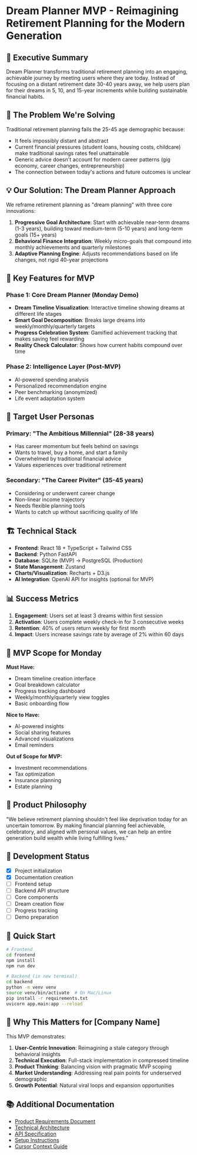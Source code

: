 # Dream Planner MVP - Reimagining Retirement Planning for the Modern Generation

## 🎯 Executive Summary

Dream Planner transforms traditional retirement planning into an engaging, achievable journey by meeting users where they are today. Instead of focusing on a distant retirement date 30-40 years away, we help users plan for their dreams in 5, 10, and 15-year increments while building sustainable financial habits.

## 🚀 The Problem We're Solving

Traditional retirement planning fails the 25-45 age demographic because:
- It feels impossibly distant and abstract
- Current financial pressures (student loans, housing costs, childcare) make traditional savings rates feel unattainable
- Generic advice doesn't account for modern career patterns (gig economy, career changes, entrepreneurship)
- The connection between today's actions and future outcomes is unclear

## 💡 Our Solution: The Dream Planner Approach

We reframe retirement planning as "dream planning" with three core innovations:

1. **Progressive Goal Architecture**: Start with achievable near-term dreams (1-3 years), building toward medium-term (5-10 years) and long-term goals (15+ years)
2. **Behavioral Finance Integration**: Weekly micro-goals that compound into monthly achievements and quarterly milestones
3. **Adaptive Planning Engine**: Adjusts recommendations based on life changes, not rigid 40-year projections

## 🎨 Key Features for MVP

### Phase 1: Core Dream Planner (Monday Demo)
- **Dream Timeline Visualization**: Interactive timeline showing dreams at different life stages
- **Smart Goal Decomposition**: Breaks large dreams into weekly/monthly/quarterly targets
- **Progress Celebration System**: Gamified achievement tracking that makes saving feel rewarding
- **Reality Check Calculator**: Shows how current habits compound over time

### Phase 2: Intelligence Layer (Post-MVP)
- AI-powered spending analysis
- Personalized recommendation engine
- Peer benchmarking (anonymized)
- Life event adaptation system

## 👥 Target User Personas

### Primary: "The Ambitious Millennial" (28-38 years)
- Has career momentum but feels behind on savings
- Wants to travel, buy a home, and start a family
- Overwhelmed by traditional financial advice
- Values experiences over traditional retirement

### Secondary: "The Career Piviter" (35-45 years)
- Considering or underwent career change
- Non-linear income trajectory
- Needs flexible planning tools
- Wants to catch up without sacrificing quality of life

## 🏗️ Technical Stack

- **Frontend**: React 18 + TypeScript + Tailwind CSS
- **Backend**: Python FastAPI
- **Database**: SQLite (MVP) → PostgreSQL (Production)
- **State Management**: Zustand
- **Charts/Visualization**: Recharts + D3.js
- **AI Integration**: OpenAI API for insights (optional for MVP)

## 📊 Success Metrics

1. **Engagement**: Users set at least 3 dreams within first session
2. **Activation**: Users complete weekly check-in for 3 consecutive weeks
3. **Retention**: 40% of users return weekly for first month
4. **Impact**: Users increase savings rate by average of 2% within 60 days

## 🚦 MVP Scope for Monday

**Must Have:**
- Dream timeline creation interface
- Goal breakdown calculator
- Progress tracking dashboard
- Weekly/monthly/quarterly view toggles
- Basic onboarding flow

**Nice to Have:**
- AI-powered insights
- Social sharing features
- Advanced visualizations
- Email reminders

**Out of Scope for MVP:**
- Investment recommendations
- Tax optimization
- Insurance planning
- Estate planning

## 💭 Product Philosophy

"We believe retirement planning shouldn't feel like deprivation today for an uncertain tomorrow. By making financial planning feel achievable, celebratory, and aligned with personal values, we can help an entire generation build wealth while living fulfilling lives."

## 🔄 Development Status

- [x] Project initialization
- [x] Documentation creation
- [ ] Frontend setup
- [ ] Backend API structure
- [ ] Core components
- [ ] Dream creation flow
- [ ] Progress tracking
- [ ] Demo preparation

## 📝 Quick Start

```bash
# Frontend
cd frontend
npm install
npm run dev

# Backend (in new terminal)
cd backend
python -m venv venv
source venv/bin/activate  # On Mac/Linux
pip install -r requirements.txt
uvicorn app.main:app --reload
```

## 🤝 Why This Matters for [Company Name]

This MVP demonstrates:
1. **User-Centric Innovation**: Reimagining a stale category through behavioral insights
2. **Technical Execution**: Full-stack implementation in compressed timeline
3. **Product Thinking**: Balancing vision with pragmatic MVP scoping
4. **Market Understanding**: Addressing real pain points for underserved demographic
5. **Growth Potential**: Natural viral loops and expansion opportunities

## 📚 Additional Documentation

- [Product Requirements Document](docs/product/PRD.md)
- [Technical Architecture](docs/TECHNICAL_ARCHITECTURE.md)
- [API Specification](docs/technical/API_SPECIFICATION.md)
- [Setup Instructions](docs/SETUP_INSTRUCTIONS.md)
- [Cursor Context Guide](docs/CURSOR_CONTEXT.md)